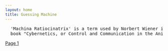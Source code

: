 ```yaml
---
layout: home
title: Guessing Machine
---
```

<pre>
  'Machina Ratiocinatrix' is a term used by Norbert Wiener in the introduction to his 
  book "Cybernetics, or Control and Communication in the Animal and the Machine".
</pre>

[Page 1](./pages/page_1)
